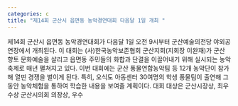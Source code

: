 ```yaml
---
categories: c
title: "제14회 군산시 읍면동 농악경연대회 다음달 1일 개최 "
---
```

제14회 군산시 읍면동 농악경연대회가 다음달 1일 오전 9시부터 군산예술의전당 야외공연장에서 개최된다. 이 대회는 (사)한국농악보존협회 군산지회(지회장 이완재)가 군산 향토 문화예술을 살리고 읍면동 주민들의 화합과 단결을 이끌어내기 위해 실시되는 농악축제로 매년 펼쳐지고 있다. 이번 대회에는 군산 풍물연합농악팀 등 12개 농악단이 참가해 열띤 경쟁을 벌이게 된다. 특히, 오식도 아동센터 30여명의 학생 풍물팀이 출연해 그동안 농악체험을 통하여 학습한 내용을 보여줄 계획이다. 대회 대상은 군산시장상, 최우수상 군산시의회 의장상, 우수